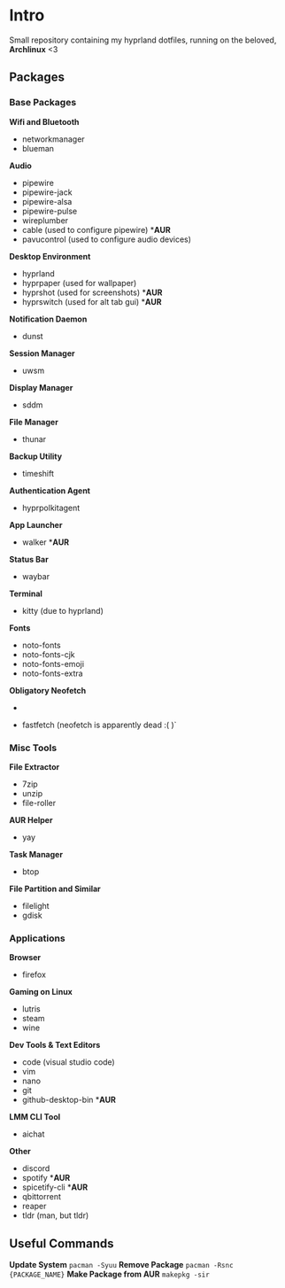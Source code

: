 # Intro
Small repository containing my hyprland dotfiles, running on the beloved, **Archlinux** <3

## Packages
### Base Packages
**Wifi and Bluetooth**
- networkmanager
- blueman

**Audio**
- pipewire
- pipewire-jack
- pipewire-alsa
- pipewire-pulse
- wireplumber
- cable (used to configure pipewire) ***AUR**
- pavucontrol (used to configure audio devices)

**Desktop Environment**
- hyprland
- hyprpaper (used for wallpaper)
- hyprshot (used for screenshots) ***AUR**
- hyprswitch (used for alt tab gui) ***AUR**

**Notification Daemon**
- dunst

**Session Manager**
- uwsm

**Display Manager**
- sddm
  
**File Manager**
- thunar

**Backup Utility**
- timeshift

**Authentication Agent**
- hyprpolkitagent

**App Launcher**
- walker ***AUR**

**Status Bar**
- waybar

**Terminal**
- kitty (due to hyprland)

**Fonts**
- noto-fonts
- noto-fonts-cjk
- noto-fonts-emoji
- noto-fonts-extra

**Obligatory Neofetch**
- ~~~neofetch~~~
- fastfetch (neofetch is apparently dead :( )`



### Misc Tools
**File Extractor**
- 7zip
- unzip
- file-roller

**AUR Helper**
- yay

**Task Manager**
- btop

**File Partition and Similar**
- filelight
- gdisk



### Applications
**Browser**
- firefox

**Gaming on Linux**
- lutris
- steam
- wine

**Dev Tools & Text Editors**
- code (visual studio code)
- vim
- nano
- git
- github-desktop-bin ***AUR**

**LMM CLI Tool**
- aichat

**Other**
- discord
- spotify ***AUR**
- spicetify-cli ***AUR**
- qbittorrent
- reaper
- tldr (man, but tldr)

## Useful Commands
**Update System**
`pacman -Syuu`
**Remove Package**
`pacman -Rsnc {PACKAGE_NAME}`
**Make Package from AUR**
`makepkg -sir`
